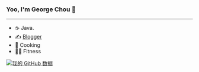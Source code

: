 ### Yoo, I'm George Chou 👋
---

- ☕️ Java.
- ✍️ [Blogger](https://georgech2.github.io)
- 🍳 Cooking
- 🏋️‍♀️ Fitness

[![我的 GitHub 数据](https://github-readme-stats.vercel.app/api?username=GeorgeCh2)]()
<!--
**GeorgeCh2/GeorgeCh2** is a ✨ _special_ ✨ repository because its `README.md` (this file) appears on your GitHub profile.

Here are some ideas to get you started:

- 🔭 I’m currently working on ...
- 🌱 I’m currently learning ...
- 👯 I’m looking to collaborate on ...
- 🤔 I’m looking for help with ...
- 💬 Ask me about ...
- 📫 How to reach me: ...
- 😄 Pronouns: ...
- ⚡ Fun fact: ...
-->
